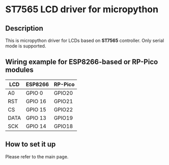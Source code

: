 ST7565 LCD driver for micropython
=================================

Description
-----------
This is micropython driver for LCDs based on **ST7565** controller.
Only serial mode is supported.


Wiring example for ESP8266-based or RP-Pico modules
----------------------------------------

|LCD | ESP8266|RP-Pico |
|----|--------|--------|
|A0  | GPIO 0 | GPIO20 |
|RST | GPIO 16| GPIO21 |
|CS  | GPIO 15| GPIO22 |
|DATA| GPIO 13| GPIO19 |
|SCK | GPIO 14| GPIO18 |

How to set it up
-------------
Please refer to the main page.
